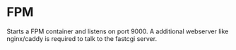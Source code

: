 # FPM

Starts a FPM container and listens on port 9000. A additional webserver like nginx/caddy is required to talk to the fastcgi server.